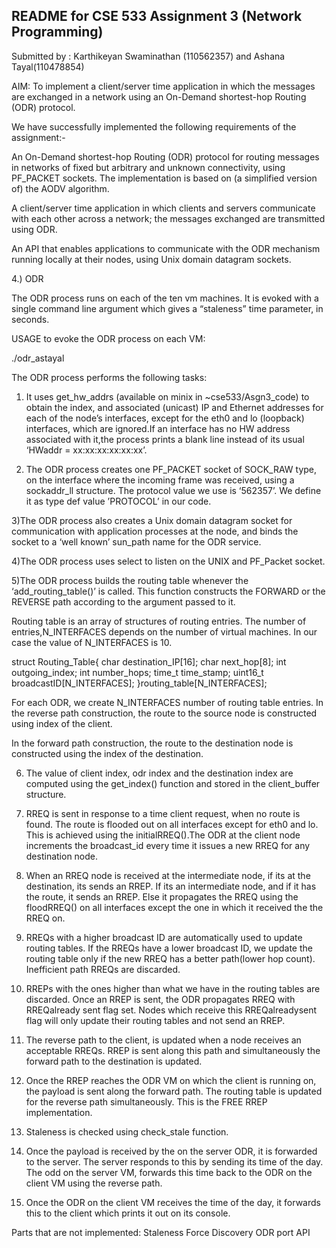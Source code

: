 README for CSE 533 Assignment 3 (Network Programming)
-----------------------------------------------------

Submitted by : Karthikeyan Swaminathan (110562357) and Ashana Tayal(110478854)

AIM: To implement a client/server time application in which the messages are exchanged in a network using an On-Demand shortest-hop Routing (ODR) protocol.

We have successfully implemented the following requirements of the assignment:-

An On-Demand shortest-hop Routing (ODR) protocol for routing messages in networks of fixed but
arbitrary and unknown connectivity, using PF_PACKET sockets. The implementation is based on (a
simplified version of) the AODV algorithm.

A client/server time application in which clients and servers communicate with each other across a
network; the messages exchanged are transmitted using ODR.

An API that enables applications to communicate with the ODR mechanism running locally at their nodes,
using Unix domain datagram sockets.

4.) ODR 

The ODR process runs on each of the ten vm machines. 
It is evoked with a single command line argument which gives a “staleness” time parameter, in seconds.

USAGE to evoke the ODR process on each VM:

./odr_astayal <staleness parameter>

The ODR process performs the following tasks:

1) It uses get_hw_addrs (available on minix in ~cse533/Asgn3_code) to obtain the index, and associated (unicast) IP and Ethernet addresses for each of the node’s interfaces, except for the eth0 and lo(loopback) interfaces, which are ignored.If an interface has no HW address associated with it,the process prints a blank line instead of its usual ‘HWaddr = xx:xx:xx:xx:xx:xx’.

2) The ODR process creates one PF_PACKET socket of SOCK_RAW type, on the interface where the incoming frame was received, using a sockaddr_ll structure.
The protocol value we use is ‘562357’. We define it as type def value ’PROTOCOL’ in our code.

3)The ODR process also creates a Unix domain datagram socket for communication with application processes at the node, and binds the socket to a ‘well known’ sun_path name for the ODR service.

4)The ODR process uses select to listen on the UNIX and PF_Packet socket.

5)The ODR process builds the routing table whenever the ‘add_routing_table()’ is called. This function constructs the FORWARD or the REVERSE path according to the argument passed to it.


Routing table is an array of structures of routing entries. The number of entries,N_INTERFACES depends on the number of virtual machines. In our case the value of N_INTERFACES is 10.

struct Routing_Table{
	char destination_IP[16];
	char next_hop[8];
	int  outgoing_index; 
	int  number_hops;
	time_t   time_stamp;
    uint16_t broadcastID[N_INTERFACES];
}routing_table[N_INTERFACES];

For each ODR, we create N_INTERFACES number of routing table entries.
In the reverse path construction, the route to the source node is constructed using index of the client. 

In the forward path construction, the route to the destination node is constructed using the index of the destination.

6) The value of client index, odr index and the destination index are computed using the get_index() function and stored in the client_buffer structure.

7) RREQ is sent in response to a time client request, when no route is found. The route is flooded out on all interfaces except for eth0 and lo. This is achieved using the initialRREQ().The ODR at the client node increments the broadcast_id every time it issues a new RREQ for any destination node.

8) When an RREQ node is received at the intermediate node, if its at the destination, its sends an RREP. If its an intermediate node,  and if it has the route, it sends an RREP. Else it propagates the RREQ using the floodRREQ() on all interfaces except the one in which it received the the RREQ on.

9) RREQs with a higher broadcast ID are automatically used to update routing tables. If the RREQs have a lower broadcast ID, we update the routing table only if the new RREQ has a better path(lower hop count). Inefficient path RREQs are discarded.

10) RREPs with the ones higher than what we have in the routing tables are discarded. Once an RREP is sent, the ODR propagates RREQ with RREQalready sent flag set. Nodes which receive this RREQalreadysent flag will only update their routing tables and not send an RREP.

11) The reverse path to the client, is updated when a node receives an acceptable RREQs. RREP is sent along this path and simultaneously the forward path to the destination is updated.

12) Once the RREP reaches the ODR VM on which the client is running on, the payload is sent along the forward path. The routing table is updated for the reverse path simultaneously. This is the FREE RREP implementation.

13) Staleness is checked using check_stale function.

14) Once the payload is received by the on the server ODR, it is forwarded to the server. The server responds to this by sending its time of the day. The odd on the server VM, forwards this time back to the ODR on the client VM using the reverse path. 

15) Once the ODR on the client VM receives the time of the day, it forwards this to the client which prints it out on its console.

Parts that are not implemented:
Staleness
Force Discovery
ODR port API





